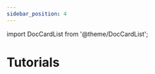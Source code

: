 ```yaml
---
sidebar_position: 4
---
```


import DocCardList from '@theme/DocCardList';

# Tutorials

<DocCardList />

